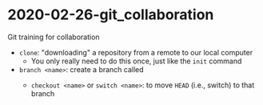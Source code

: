 # 2020-02-26-git_collaboration
Git training for collaboration

- `clone`: "downloading" a repository from a remote to our local computer
  - You only really need to do this once, just like the `init` command
- `branch <name>`: create a branch called <name>
  - `checkout <name>` or `switch <name>`: to move `HEAD` (i.e., switch) to that branch

